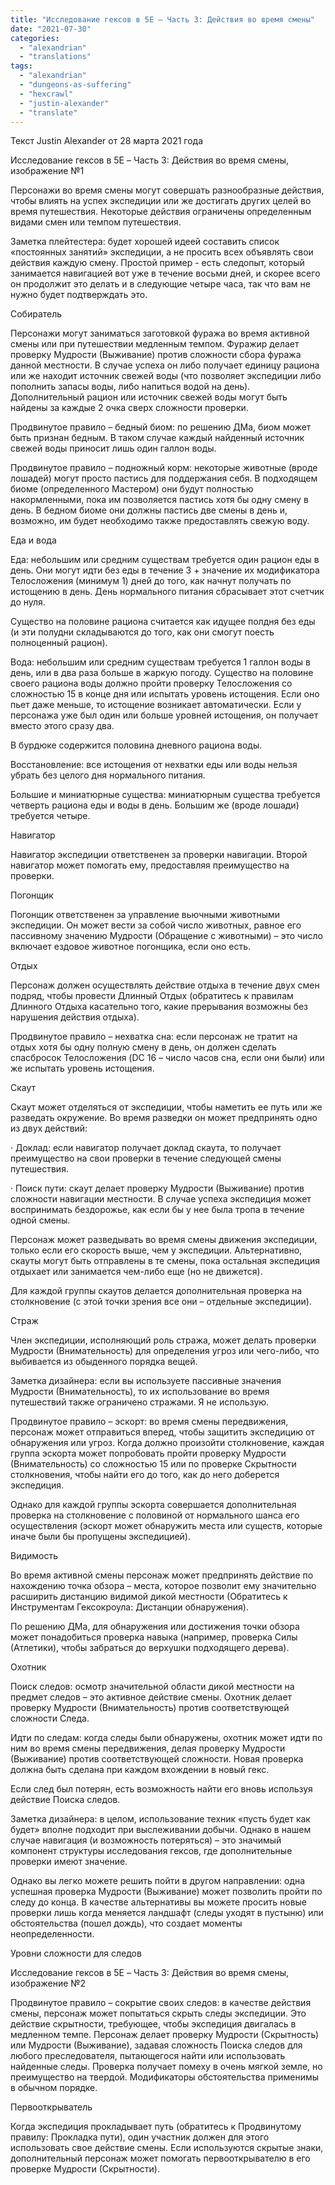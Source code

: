 ```yaml
---
title: "Исследование гексов в 5E – Часть 3: Действия во время смены"
date: "2021-07-30"
categories: 
  - "alexandrian"
  - "translations"
tags: 
  - "alexandrian"
  - "dungeons-as-suffering"
  - "hexcrawl"
  - "justin-alexander"
  - "translate"
---
```


Текст Justin Alexander от 28 марта 2021 года

Исследование гексов в 5E – Часть 3: Действия во время смены, изображение №1

Персонажи во время смены могут совершать разнообразные действия, чтобы влиять на успех экспедиции или же достигать других целей во время путешествия. Некоторые действия ограничены определенным видами смен или темпом путешествия.

Заметка плейтестера: будет хорошей идеей составить список «постоянных занятий» экспедиции, а не просить всех объявлять свои действия каждую смену. Простой пример - есть следопыт, который занимается навигацией вот уже в течение восьми дней, и скорее всего он продолжит это делать и в следующие четыре часа, так что вам не нужно будет подтверждать это.

Собиратель

Персонажи могут заниматься заготовкой фуража во время активной смены или при путешествии медленным темпом. Фуражир делает проверку Мудрости (Выживание) против сложности сбора фуража данной местности. В случае успеха он либо получает единицу рациона или же находит источник свежей воды (что позволяет экспедиции либо пополнить запасы воды, либо напиться водой на день). Дополнительный рацион или источник свежей воды могут быть найдены за каждые 2 очка сверх сложности проверки.

Продвинутое правило – бедный биом: по решению ДМа, биом может быть признан бедным. В таком случае каждый найденный источник свежей воды приносит лишь один галлон воды.

Продвинутое правило – подножный корм: некоторые животные (вроде лошадей) могут просто пастись для поддержания себя. В подходящем биоме (определенного Мастером) они будут полностью накормленными, пока им позволяется пастись хотя бы одну смену в день. В бедном биоме они должны пастись две смены в день и, возможно, им будет необходимо также предоставлять свежую воду.

Еда и вода

Еда: небольшим или средним существам требуется один рацион еды в день. Они могут идти без еды в течение 3 + значение их модификатора Телосложения (минимум 1) дней до того, как начнут получать по истощению в день. День нормального питания сбрасывает этот счетчик до нуля.

Существо на половине рациона считается как идущее полдня без еды (и эти полудни складываются до того, как они смогут поесть полноценный рацион).

Вода: небольшим или средним существам требуется 1 галлон воды в день, или в два раза больше в жаркую погоду. Существо на половине своего рациона воды должно пройти проверку Телосложения со сложностью 15 в конце дня или испытать уровень истощения. Если оно пьет даже меньше, то истощение возникает автоматически. Если у персонажа уже был один или больше уровней истощения, он получает вместо этого сразу два.

В бурдюке содержится половина дневного рациона воды.

Восстановление: все истощения от нехватки еды или воды нельзя убрать без целого дня нормального питания.

Большие и миниатюрные существа: миниатюрным существа требуется четверть рациона еды и воды в день. Большим же (вроде лошади) требуется четыре.

Навигатор

Навигатор экспедиции ответственен за проверки навигации. Второй навигатор может помогать ему, предоставляя преимущество на проверки.

Погонщик

Погонщик ответственен за управление вьючными животными экспедиции. Он может вести за собой число животных, равное его пассивному значению Мудрости (Обращение с животными) – это число включает ездовое животное погонщика, если оно есть.

Отдых

Персонаж должен осуществлять действие отдыха в течение двух смен подряд, чтобы провести Длинный Отдых (обратитесь к правилам Длинного Отдыха касательно того, какие прерывания возможны без нарушения действия отдыха).

Продвинутое правило – нехватка сна: если персонаж не тратит на отдых хотя бы одну полную смену в день, он должен сделать спасбросок Телосложения (DC 16 – число часов сна, если они были) или же испытать уровень истощения.

Скаут

Скаут может отделяться от экспедиции, чтобы наметить ее путь или же разведать окружение. Во время разведки он может предпринять одно из двух действий:

· Доклад: если навигатор получает доклад скаута, то получает преимущество на свои проверки в течение следующей смены путешествия.

· Поиск пути: скаут делает проверку Мудрости (Выживание) против сложности навигации местности. В случае успеха экспедиция может воспринимать бездорожье, как если бы у нее была тропа в течение одной смены.

Персонаж может разведывать во время смены движения экспедиции, только если его скорость выше, чем у экспедиции. Альтернативно, скауты могут быть отправлены в те смены, пока остальная экспедиция отдыхает или занимается чем-либо еще (но не движется).

Для каждой группы скаутов делается дополнительная проверка на столкновение (с этой точки зрения все они – отдельные экспедиции).

Страж

Член экспедиции, исполняющий роль стража, может делать проверки Мудрости (Внимательность) для определения угроз или чего-либо, что выбивается из обыденного порядка вещей.

Заметка дизайнера: если вы используете пассивные значения Мудрости (Внимательность), то их использование во время путешествий также ограничено стражами. Я не использую.

Продвинутое правило – эскорт: во время смены передвижения, персонаж может отправиться вперед, чтобы защитить экспедицию от обнаружения или угроз. Когда должно произойти столкновение, каждая группа эскорта может попробовать пройти проверку Мудрости (Внимательность) со сложностью 15 или по проверке Скрытности столкновения, чтобы найти его до того, как до него доберется экспедиция.

Однако для каждой группы эскорта совершается дополнительная проверка на столкновение с половиной от нормального шанса его осуществления (эскорт может обнаружить места или существ, которые иначе были бы пропущены экспедицией).

Видимость

Во время активной смены персонаж может предпринять действие по нахождению точка обзора – места, которое позволит ему значительно расширить дистанцию видимой дикой местности (Обратитесь к Инструментам Гексокроула: Дистанции обнаружения).

По решению ДМа, для обнаружения или достижения точки обзора может понадобиться проверка навыка (например, проверка Силы (Атлетики), чтобы забраться до верхушки подходящего дерева).

Охотник

Поиск следов: осмотр значительной области дикой местности на предмет следов – это активное действие смены. Охотник делает проверку Мудрости (Внимательность) против соответствующей сложности Следа.

Идти по следам: когда следы были обнаружены, охотник может идти по ним во время смены передвижения, делая проверку Мудрости (Выживание) против соответствующей сложности. Новая проверка должна быть сделана при каждом вхождении в новый гекс.

Если след был потерян, есть возможность найти его вновь используя действие Поиска следов.

Заметка дизайнера: в целом, использование техник «пусть будет как будет» вполне подходит при выслеживании добычи. Однако в нашем случае навигация (и возможность потеряться) – это значимый компонент структуры исследования гексов, где дополнительные проверки имеют значение.

Однако вы легко можете решить пойти в другом направлении: одна успешная проверка Мудрости (Выживание) может позволить пройти по следу до конца. В качестве альтернативы вы можете просить новые проверки лишь когда меняется ландшафт (следы уходят в пустыню) или обстоятельства (пошел дождь), что создает моменты неопределенности.

Уровни сложности для следов

Исследование гексов в 5E – Часть 3: Действия во время смены, изображение №2

Продвинутое правило – сокрытие своих следов: в качестве действия смены, персонаж может попытаться скрыть следы экспедиции. Это действие скрытности, требующее, чтобы экспедиция двигалась в медленном темпе. Персонаж делает проверку Мудрости (Скрытность) или Мудрости (Выживание), задавая сложность Поиска следов для любого преследователя, пытающегося найти или использовать найденные следы. Проверка получает помеху в очень мягкой земле, но преимущество на твердой. Модификаторы обстоятельства применимы в обычном порядке.

Первооткрыватель

Когда экспедиция прокладывает путь (обратитесь к Продвинутому правилу: Прокладка пути), один участник должен для этого использовать свое действие смены. Если используются скрытые знаки, дополнительный персонаж может помогать первооткрывателю в его проверке Мудрости (Скрытности).
